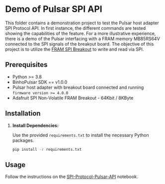 # Demo of Pulsar SPI API

This folder contains a demonstration project to test the Pulsar host adapter SPI Protocol API. In first instance, the different commands are tested showing the capabilities of the feature. For a more illustrative experience, there is a demo of the Pulsar interfacing with a FRAM memory MB85RS64V connected to the SPI signals of the breakout board. The objective of this project is to utilize the [FRAM SPI Breakout](https://cdn-shop.adafruit.com/datasheets/MB85RS64V-DS501-00015-4v0-E.pdf) to write and read via SPI.

## Prerequisites

- Python >= 3.8
- BinhoPulsar SDK == v1.0.0
- Pulsar host adapter with breakout board connected and running `firmware version >= 4.0.0`
- Adafruit SPI Non-Volatile FRAM Breakout - 64Kbit / 8KByte

## Installation

1. **Install Dependencies:**

   Use the provided `requirements.txt` to install the necessary Python packages.

   ```bash
   pip install -r requirements.txt
   ```

## Usage

Follow the instructions on the [SPI-Protocol-Pulsar-API](SPI-Protocol-Pulsar-API.ipynb) notebook.